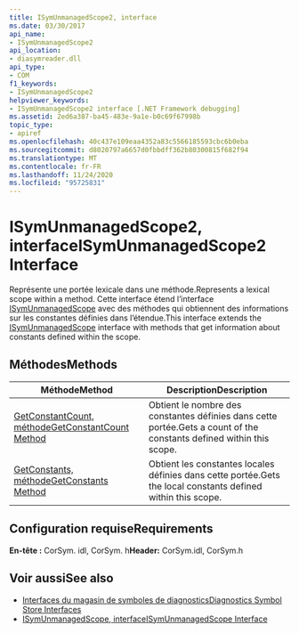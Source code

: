 ```yaml
---
title: ISymUnmanagedScope2, interface
ms.date: 03/30/2017
api_name:
- ISymUnmanagedScope2
api_location:
- diasymreader.dll
api_type:
- COM
f1_keywords:
- ISymUnmanagedScope2
helpviewer_keywords:
- ISymUnmanagedScope2 interface [.NET Framework debugging]
ms.assetid: 2ed6a387-ba45-483e-9a1e-b0c69f67998b
topic_type:
- apiref
ms.openlocfilehash: 40c437e109eaa4352a83c5566185593cbc6b0eba
ms.sourcegitcommit: d8020797a6657d0fbbdff362b80300815f682f94
ms.translationtype: MT
ms.contentlocale: fr-FR
ms.lasthandoff: 11/24/2020
ms.locfileid: "95725831"
---
```

# <a name="isymunmanagedscope2-interface"></a><span data-ttu-id="7bdf7-102">ISymUnmanagedScope2, interface</span><span class="sxs-lookup"><span data-stu-id="7bdf7-102">ISymUnmanagedScope2 Interface</span></span>

<span data-ttu-id="7bdf7-103">Représente une portée lexicale dans une méthode.</span><span class="sxs-lookup"><span data-stu-id="7bdf7-103">Represents a lexical scope within a method.</span></span> <span data-ttu-id="7bdf7-104">Cette interface étend l’interface [ISymUnmanagedScope](isymunmanagedscope-interface.md) avec des méthodes qui obtiennent des informations sur les constantes définies dans l’étendue.</span><span class="sxs-lookup"><span data-stu-id="7bdf7-104">This interface extends the [ISymUnmanagedScope](isymunmanagedscope-interface.md) interface with methods that get information about constants defined within the scope.</span></span>  
  
## <a name="methods"></a><span data-ttu-id="7bdf7-105">Méthodes</span><span class="sxs-lookup"><span data-stu-id="7bdf7-105">Methods</span></span>  
  
|<span data-ttu-id="7bdf7-106">Méthode</span><span class="sxs-lookup"><span data-stu-id="7bdf7-106">Method</span></span>|<span data-ttu-id="7bdf7-107">Description</span><span class="sxs-lookup"><span data-stu-id="7bdf7-107">Description</span></span>|  
|------------|-----------------|  
|[<span data-ttu-id="7bdf7-108">GetConstantCount, méthode</span><span class="sxs-lookup"><span data-stu-id="7bdf7-108">GetConstantCount Method</span></span>](isymunmanagedscope2-getconstantcount-method.md)|<span data-ttu-id="7bdf7-109">Obtient le nombre des constantes définies dans cette portée.</span><span class="sxs-lookup"><span data-stu-id="7bdf7-109">Gets a count of the constants defined within this scope.</span></span>|  
|[<span data-ttu-id="7bdf7-110">GetConstants, méthode</span><span class="sxs-lookup"><span data-stu-id="7bdf7-110">GetConstants Method</span></span>](isymunmanagedscope2-getconstants-method.md)|<span data-ttu-id="7bdf7-111">Obtient les constantes locales définies dans cette portée.</span><span class="sxs-lookup"><span data-stu-id="7bdf7-111">Gets the local constants defined within this scope.</span></span>|  
  
## <a name="requirements"></a><span data-ttu-id="7bdf7-112">Configuration requise</span><span class="sxs-lookup"><span data-stu-id="7bdf7-112">Requirements</span></span>  

 <span data-ttu-id="7bdf7-113">**En-tête :** CorSym. idl, CorSym. h</span><span class="sxs-lookup"><span data-stu-id="7bdf7-113">**Header:** CorSym.idl, CorSym.h</span></span>  
  
## <a name="see-also"></a><span data-ttu-id="7bdf7-114">Voir aussi</span><span class="sxs-lookup"><span data-stu-id="7bdf7-114">See also</span></span>

- [<span data-ttu-id="7bdf7-115">Interfaces du magasin de symboles de diagnostics</span><span class="sxs-lookup"><span data-stu-id="7bdf7-115">Diagnostics Symbol Store Interfaces</span></span>](diagnostics-symbol-store-interfaces.md)
- [<span data-ttu-id="7bdf7-116">ISymUnmanagedScope, interface</span><span class="sxs-lookup"><span data-stu-id="7bdf7-116">ISymUnmanagedScope Interface</span></span>](isymunmanagedscope-interface.md)
